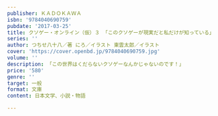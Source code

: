 ```yaml
---
publisher: ＫＡＤＯＫＡＷＡ
isbn: '9784040690759'
pubdate: '2017-03-25'
title: クソゲー・オンライン（仮）３ 「このクソゲーが現実だと私だけが知っている」
series: ''
author: つちせ八十八／著 にろ／イラスト 東雲太郎／イラスト
cover: 'https://cover.openbd.jp/9784040690759.jpg'
volume: ''
description: 「この世界はくだらないクソゲーなんかじゃないのです！」
price: '580'
genre: ''
target: 一般
format: 文庫
content: 日本文学、小説・物語

---
```

